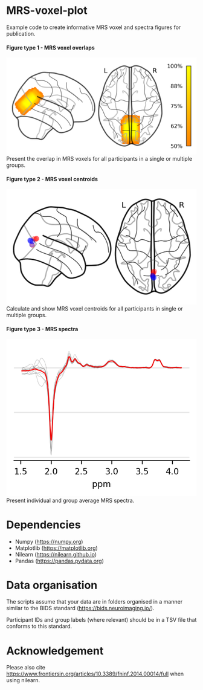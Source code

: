 # MRS-voxel-plot
Example code to create informative MRS voxel and spectra figures for publication.  
#### Figure type 1 - MRS voxel overlaps 
![MRS voxel overlap](example-figures/voxel-density-map_single-group.png)  
Present the overlap in MRS voxels for all participants in a single or multiple groups.  
#### Figure type 2 - MRS voxel centroids
![MRS voxel centroids](example-figures/mask-centroids_two-groups.png)  
Calculate and show MRS voxel centroids for all participants in single or multiple groups.  
#### Figure type 3 - MRS spectra  
![MRS spectra](example-figures/mrs-spectra_single-group.png)  
Present individual and group average MRS spectra. 


# Dependencies
- Numpy (https://numpy.org)
- Matplotlib (https://matplotlib.org)
- Nilearn (https://nilearn.github.io)
- Pandas (https://pandas.pydata.org)

# Data organisation
The scripts assume that your data are in folders organised in a manner similar to the BIDS standard (https://bids.neuroimaging.io/).  

Participant IDs and group labels (where relevant) should be in a TSV file that conforms to this standard.

# Acknowledgement

Please also cite https://www.frontiersin.org/articles/10.3389/fninf.2014.00014/full when using nilearn. 
